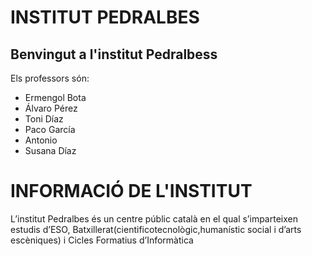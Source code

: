 # INSTITUT PEDRALBES
## Benvingut a l'institut Pedralbess

Els professors són:

- Ermengol Bota
- Álvaro Pérez
- Toni Díaz
- Paco García
- Antonio
- Susana Díaz

# INFORMACIÓ DE L'INSTITUT
L’institut Pedralbes és un centre públic català en el qual s’imparteixen estudis d’ESO, 
Batxillerat(cientificotecnològic,humanístic social i d’arts escèniques) i Cicles Formatius d’Informàtica

